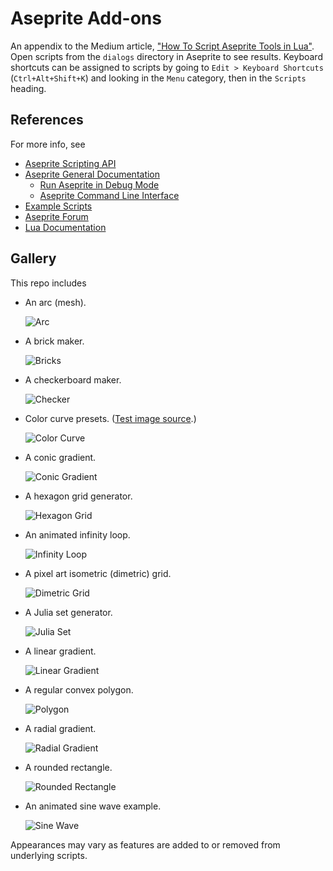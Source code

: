 # Aseprite Add-ons

An appendix to the Medium article, ["How To Script Aseprite Tools in Lua"](https://behreajj.medium.com/how-to-script-aseprite-tools-in-lua-8f849b08733). Open scripts from the `dialogs` directory in Aseprite to see results. Keyboard shortcuts can be assigned to scripts by going to `Edit > Keyboard Shortcuts` (`Ctrl+Alt+Shift+K`) and looking in the `Menu` category, then in the `Scripts` heading.

## References

For more info, see

- [Aseprite Scripting API](https://github.com/aseprite/api)
- [Aseprite General Documentation](https://www.aseprite.org/docs/)
  - [Run Aseprite in Debug Mode](https://www.aseprite.org/docs/debug/)
  - [Aseprite Command Line Interface](https://www.aseprite.org/docs/cli/)
- [Example Scripts](https://github.com/aseprite/Aseprite-Script-Examples)
- [Aseprite Forum](https://community.aseprite.org/)
- [Lua Documentation](http://www.lua.org/docs.html)

## Gallery

This repo includes

- An arc (mesh).

  ![Arc](screencaps/arc.png)

- A brick maker.

  ![Bricks](screencaps/bricks.png)

- A checkerboard maker.

  ![Checker](screencaps/checker.png)

- Color curve presets. ([Test image source](https://en.wikipedia.org/wiki/File:Vermeer-view-of-delft.jpg).)

  ![Color Curve](screencaps/colorCurve.png)

- A conic gradient.

  ![Conic Gradient](screencaps/conicGradient.png)

- A hexagon grid generator.

  ![Hexagon Grid](screencaps/hexGrid.png)

- An animated infinity loop.

  ![Infinity Loop](screencaps/infinityLoop.png)

- A pixel art isometric (dimetric) grid.

  ![Dimetric Grid](screencaps/isoGrid.png)

- A Julia set generator.

  ![Julia Set](screencaps/juliaSet.png)

- A linear gradient.
 
  ![Linear Gradient](screencaps/linearGradient.png)

- A regular convex polygon.

  ![Polygon](screencaps/polygon.png)

- A radial gradient.

  ![Radial Gradient](screencaps/radialGradient.png)

- A rounded rectangle.

  ![Rounded Rectangle](screencaps/roundedRect.png)

- An animated sine wave example.

  ![Sine Wave](screencaps/sineWave.png)

Appearances may vary as features are added to or removed from underlying scripts.
